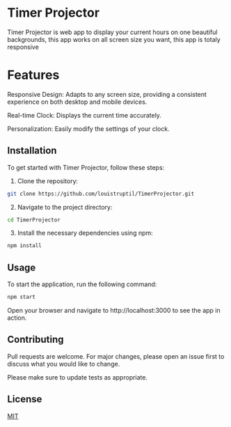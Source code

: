 # Timer Projector


Timer Projector is web app to display your current hours on one beautiful backgrounds, this app works on all screen size you want, this app is totaly responsive

# Features

Responsive Design: Adapts to any screen size, providing a consistent experience on both desktop and mobile devices.

Real-time Clock: Displays the current time accurately.

Personalization: Easily modify the settings of your clock.

## Installation

To get started with Timer Projector, follow these steps:

1) Clone the repository:


```bash
git clone https://github.com/louistruptil/TimerProjector.git
```

2) Navigate to the project directory:

```bash
cd TimerProjector
```

3) Install the necessary dependencies using npm: 

```bash
npm install
```

## Usage

To start the application, run the following command:


```bash
npm start
```

Open your browser and navigate to http://localhost:3000 to see the app in action.


## Contributing

Pull requests are welcome. For major changes, please open an issue first
to discuss what you would like to change.

Please make sure to update tests as appropriate.

## License

[MIT](https://choosealicense.com/licenses/mit/)
